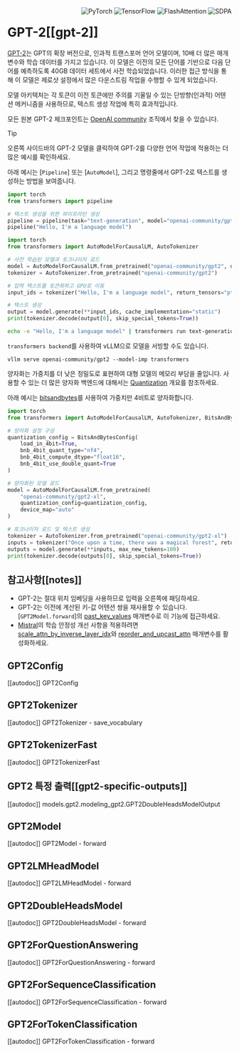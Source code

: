 <!--Copyright 2020 The HuggingFace Team. All rights reserved.

Licensed under the Apache License, Version 2.0 (the "License"); you may not use this file except in compliance with
the License. You may obtain a copy of the License at

http://www.apache.org/licenses/LICENSE-2.0

Unless required by applicable law or agreed to in writing, software distributed under the License is distributed on
an "AS IS" BASIS, WITHOUT WARRANTIES OR CONDITIONS OF ANY KIND, either express or implied. See the License for the
specific language governing permissions and limitations under the License.

⚠️ Note that this file is in Markdown but contain specific syntax for our doc-builder (similar to MDX) that may not be
rendered properly in your Markdown viewer.

-->

<div style="float: right;">
  <div class="flex flex-wrap space-x-1">
    <img alt="PyTorch" src="https://img.shields.io/badge/PyTorch-DE3412?style=flat&logo=pytorch&logoColor=white">
    <img alt="TensorFlow" src="https://img.shields.io/badge/TensorFlow-FF6F00?style=flat&logo=tensorflow&logoColor=white">
    <img alt="FlashAttention" src="https://img.shields.io/badge/%E2%9A%A1%EF%B8%8E%20FlashAttention-eae0c8?style=flat">
    <img alt="SDPA" src="https://img.shields.io/badge/SDPA-DE3412?style=flat&logo=pytorch&logoColor=white">
  </div>
</div>


# GPT-2[[gpt-2]]

[GPT-2](https://cdn.openai.com/better-language-models/language_models_are_unsupervised_multitask_learners.pdf)는 GPT의 확장 버전으로, 인과적 트랜스포머 언어 모델이며, 10배 더 많은 매개변수와 학습 데이터를 가지고 있습니다. 이 모델은 이전의 모든 단어를 기반으로 다음 단어를 예측하도록 40GB 데이터 세트에서 사전 학습되었습니다. 이러한 접근 방식을 통해 이 모델은 제로샷 설정에서 많은 다운스트림 작업을 수행할 수 있게 되었습니다.

모델 아키텍처는 각 토큰이 이전 토큰에만 주의를 기울일 수 있는 단방향(인과적) 어텐션 메커니즘을 사용하므로, 텍스트 생성 작업에 특히 효과적입니다.

모든 원본 GPT-2 체크포인트는 [OpenAI community](https://huggingface.co/openai-community?search_models=gpt) 조직에서 찾을 수 있습니다.

> [!TIP]
> 오른쪽 사이드바의 GPT-2 모델을 클릭하여 GPT-2를 다양한 언어 작업에 적용하는 더 많은 예시를 확인하세요.

아래 예시는 [`Pipeline`] 또는 [`AutoModel`], 그리고 명령줄에서 GPT-2로 텍스트를 생성하는 방법을 보여줍니다.

<hfoptions id="usage">
<hfoption id="Pipeline">

```py
import torch
from transformers import pipeline

# 텍스트 생성을 위한 파이프라인 생성
pipeline = pipeline(task="text-generation", model="openai-community/gpt2", dtype=torch.float16, device=0)
pipeline("Hello, I'm a language model")
```
</hfoption>
<hfoption id="AutoModel">

```py
import torch
from transformers import AutoModelForCausalLM, AutoTokenizer

# 사전 학습된 모델과 토크나이저 로드
model = AutoModelForCausalLM.from_pretrained("openai-community/gpt2", dtype=torch.float16, device_map="auto", attn_implementation="sdpa")
tokenizer = AutoTokenizer.from_pretrained("openai-community/gpt2")

# 입력 텍스트를 토큰화하고 GPU로 이동
input_ids = tokenizer("Hello, I'm a language model", return_tensors="pt").to("cuda")

# 텍스트 생성
output = model.generate(**input_ids, cache_implementation="static")
print(tokenizer.decode(output[0], skip_special_tokens=True))
```

</hfoption>
<hfoption id="transformers CLI">

```bash
echo -e "Hello, I'm a language model" | transformers run text-generation --model openai-community/gpt2 --device 0
```

</hfoption>
</hfoptions>

`transformers backend`를 사용하여 vLLM으로 모델을 서빙할 수도 있습니다.

```
vllm serve openai-community/gpt2 --model-imp transformers
```

양자화는 가중치를 더 낮은 정밀도로 표현하여 대형 모델의 메모리 부담을 줄입니다. 사용할 수 있는 더 많은 양자화 백엔드에 대해서는 [Quantization](../quantization/overview) 개요를 참조하세요.

아래 예시는 [bitsandbytes](../quantization/bitsandbytes)를 사용하여 가중치만 4비트로 양자화합니다.

```py
import torch
from transformers import AutoModelForCausalLM, AutoTokenizer, BitsAndBytesConfig, pipeline

# 양자화 설정 구성
quantization_config = BitsAndBytesConfig(
    load_in_4bit=True,
    bnb_4bit_quant_type="nf4",
    bnb_4bit_compute_dtype="float16",
    bnb_4bit_use_double_quant=True
)

# 양자화된 모델 로드
model = AutoModelForCausalLM.from_pretrained(
    "openai-community/gpt2-xl",
    quantization_config=quantization_config,
    device_map="auto"
)

# 토크나이저 로드 및 텍스트 생성
tokenizer = AutoTokenizer.from_pretrained("openai-community/gpt2-xl")
inputs = tokenizer("Once upon a time, there was a magical forest", return_tensors="pt").to("cuda")
outputs = model.generate(**inputs, max_new_tokens=100)
print(tokenizer.decode(outputs[0], skip_special_tokens=True))
```

## 참고사항[[notes]]

- GPT-2는 절대 위치 임베딩을 사용하므로 입력을 오른쪽에 패딩하세요.
- GPT-2는 이전에 계산된 키-값 어텐션 쌍을 재사용할 수 있습니다. [`GPT2Model.forward`]의 [past_key_values](https://huggingface.co/docs/transformers//en/model_doc/gpt2#transformers.GPT2Model.forward.past_key_values) 매개변수로 이 기능에 접근하세요.
- [Mistral](./mistral)의 학습 안정성 개선 사항을 적용하려면 [scale_attn_by_inverse_layer_idx](https://huggingface.co/docs/transformers/en/model_doc/gpt2#transformers.GPT2Config.scale_attn_by_inverse_layer_idx)와 [reorder_and_upcast_attn](https://huggingface.co/docs/transformers/en/model_doc/gpt2#transformers.GPT2Config.reorder_and_upcast_attn) 매개변수를 활성화하세요.

## GPT2Config

[[autodoc]] GPT2Config

## GPT2Tokenizer

[[autodoc]] GPT2Tokenizer
    - save_vocabulary

## GPT2TokenizerFast

[[autodoc]] GPT2TokenizerFast

## GPT2 특정 출력[[gpt2-specific-outputs]]

[[autodoc]] models.gpt2.modeling_gpt2.GPT2DoubleHeadsModelOutput


## GPT2Model

[[autodoc]] GPT2Model
    - forward

## GPT2LMHeadModel

[[autodoc]] GPT2LMHeadModel
    - forward

## GPT2DoubleHeadsModel

[[autodoc]] GPT2DoubleHeadsModel
    - forward

## GPT2ForQuestionAnswering

[[autodoc]] GPT2ForQuestionAnswering
    - forward

## GPT2ForSequenceClassification

[[autodoc]] GPT2ForSequenceClassification
    - forward

## GPT2ForTokenClassification

[[autodoc]] GPT2ForTokenClassification
    - forward

